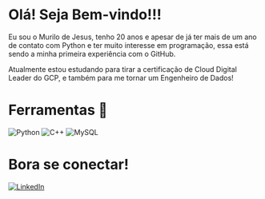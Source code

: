 # Olá! Seja Bem-vindo!!!

Eu sou o Murilo de Jesus, tenho 20 anos e apesar de já ter mais de um ano de contato com Python e ter muito interesse em programação, essa está sendo a minha primeira experiência com o GitHub.

Atualmente estou estudando para tirar a certificação de Cloud Digital Leader do GCP, e também para me tornar um Engenheiro de Dados!

# Ferramentas 🔧

![Python](https://img.shields.io/badge/Python-000?style=for-the-badge&logo=python)
![C++](https://img.shields.io/badge/C%2B%2B-000?style=for-the-badge&logo=c%2B%2B&logoColor=00599C)
![MySQL](https://img.shields.io/badge/MySQL-000?style=for-the-badge&logo=mysql&logoColor=005C84)

# Bora se conectar!

[![LinkedIn](https://img.shields.io/badge/LinkedIn-000?style=for-the-badge&logo=linkedin&logoColor=0E76A8)](https://www.linkedin.com/in/murilo-de-jesus/)
